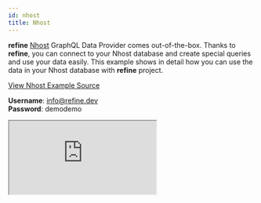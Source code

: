 ```yaml
---
id: nhost
title: Nhost
---
```

**refine** [Nhost](https://nhost.io/) GraphQL Data Provider comes out-of-the-box. Thanks to **refine**, you can connect to your Nhost database and create special queries and use your data easily. This example shows in detail how you can use the data in your Nhost database with **refine** project.

[View Nhost Example Source](https://github.com/pankod/refine/tree/master/examples/dataProvider/nhost)

**Username**: info@refine.dev  
**Password**: demodemo

<iframe src="https://codesandbox.io/embed/github/pankod/refine/tree/master/examples/dataProvider/nhost?autoresize=1&fontsize=14&module=%2Fsrc%2FApp.tsx&theme=dark&view=preview"
  style={{width: "100%", height:"80vh", border: "0px", borderRadius: "8px", overflow:"hidden"}}
  title="refine-nhost-example"
  allow="accelerometer; ambient-light-sensor; camera; encrypted-media; geolocation; gyroscope; hid; microphone; midi; payment; usb; vr; xr-spatial-tracking"
  sandbox="allow-forms allow-modals allow-popups allow-presentation allow-same-origin allow-scripts"
></iframe>
